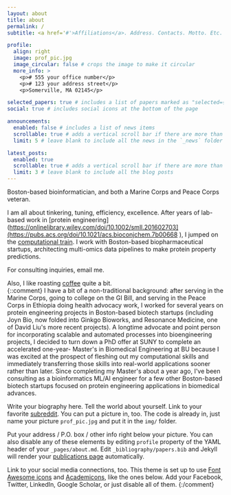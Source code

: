 ```yaml
---
layout: about
title: about
permalink: /
subtitle: <a href='#'>Affiliations</a>. Address. Contacts. Motto. Etc.

profile:
  align: right
  image: prof_pic.jpg
  image_circular: false # crops the image to make it circular
  more_info: >
    <p># 555 your office number</p>
    <p># 123 your address street</p>
    <p>Somerville, MA 02145</p>

selected_papers: true # includes a list of papers marked as "selected={true}"
social: true # includes social icons at the bottom of the page

announcements:
  enabled: false # includes a list of news items
  scrollable: true # adds a vertical scroll bar if there are more than 3 news items
  limit: 5 # leave blank to include all the news in the `_news` folder

latest_posts:
  enabled: true
  scrollable: true # adds a vertical scroll bar if there are more than 3 new posts items
  limit: 3 # leave blank to include all the blog posts
---
```

Boston-based bioinformatician, and both a Marine Corps and Peace Corps veteran. 

I am all about tinkering, tuning, efficiency, excellence.  After years of lab-based work in [protein engineering](https://onlinelibrary.wiley.com/doi/10.1002/smll.201602703](https://pubs.acs.org/doi/10.1021/acs.bioconjchem.7b00668 ), I jumped on the [computational train](https://open.bu.edu/items/f152dd51-429f-4703-be07-eddcdb51919f ). I work with Boston-based biopharmaceutical startups, architecting multi-omics data pipelines to make protein property predictions. 

For consulting inquiries, email me. 

Also, I like roasting [coffee](https://www.papercranecoffeeroasters.com/) quite a bit.  
{::comment}
I have a bit of a non-traditional background: after serving in the Marine Corps, going to college on the GI Bill, and serving in the Peace Corps in Ethiopia doing health advocacy work, I worked for several years on protein engineering projects in Boston-based biotech startups (including Joyn Bio, now folded into Ginkgo Bioworks, and Resonance Medicine, one of David Liu's more recent projects). A longtime advocate and point person for incorporating scalable and automated processes into bioengineering projects, I decided to turn down a PhD offer at SUNY to complete an accelerated one-year- Master's in Biomedical Engineering at BU because I was excited at the prospect of fleshing out my computational skills and immediately transferring those skills into real-world applications sooner rather than later. Since completing my Master's about a year ago, I've been consulting as a bioinformatics ML/AI engineer for a few other Boston-based biotech startups focused on protein engineering applications in biomedical advances. 

Write your biography here. Tell the world about yourself. Link to your favorite [subreddit](http://reddit.com). You can put a picture in, too. The code is already in, just name your picture `prof_pic.jpg` and put it in the `img/` folder.

Put your address / P.O. box / other info right below your picture. You can also disable any of these elements by editing `profile` property of the YAML header of your `_pages/about.md`. Edit `_bibliography/papers.bib` and Jekyll will render your [publications page](/al-folio/publications/) automatically.

Link to your social media connections, too. This theme is set up to use [Font Awesome icons](https://fontawesome.com/) and [Academicons](https://jpswalsh.github.io/academicons/), like the ones below. Add your Facebook, Twitter, LinkedIn, Google Scholar, or just disable all of them.
{:/comment}
